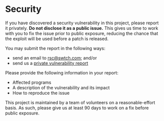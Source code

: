 # Security

If you have discovered a security vulnerability in this project, please report it
privately. **Do not disclose it as a public issue.** This gives us time to work with you
to fix the issue prior to public exposure, reducing the chance that the exploit will be
used before a patch is released.

You may submit the report in the following ways:

- send an email to rsc@swtch.com; and/or
- send us a [private vulnerability report](https://github.com/9fans/plan9port/security/advisories/new)

Please provide the following information in your report:

- Affected programs
- A description of the vulnerability and its impact
- How to reproduce the issue

This project is maintained by a team of volunteers on a reasonable-effort basis. As
such, please give us at least 90 days to work on a fix before public exposure.

